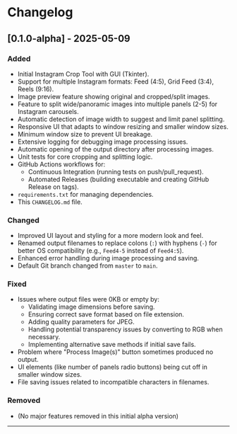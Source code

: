 # Changelog



## [0.1.0-alpha] - 2025-05-09

### Added
- Initial Instagram Crop Tool with GUI (Tkinter).
- Support for multiple Instagram formats: Feed (4:5), Grid Feed (3:4), Reels (9:16).
- Image preview feature showing original and cropped/split images.
- Feature to split wide/panoramic images into multiple panels (2-5) for Instagram carousels.
- Automatic detection of image width to suggest and limit panel splitting.
- Responsive UI that adapts to window resizing and smaller window sizes.
- Minimum window size to prevent UI breakage.
- Extensive logging for debugging image processing issues.
- Automatic opening of the output directory after processing images.
- Unit tests for core cropping and splitting logic.
- GitHub Actions workflows for:
  - Continuous Integration (running tests on push/pull_request).
  - Automated Releases (building executable and creating GitHub Release on tags).
- `requirements.txt` for managing dependencies.
- This `CHANGELOG.md` file.

### Changed
- Improved UI layout and styling for a more modern look and feel.
- Renamed output filenames to replace colons (`:`) with hyphens (`-`) for better OS compatibility (e.g., `Feed4-5` instead of `Feed4:5`).
- Enhanced error handling during image processing and saving.
- Default Git branch changed from `master` to `main`.

### Fixed
- Issues where output files were 0KB or empty by:
  - Validating image dimensions before saving.
  - Ensuring correct save format based on file extension.
  - Adding quality parameters for JPEG.
  - Handling potential transparency issues by converting to RGB when necessary.
  - Implementing alternative save methods if initial save fails.
- Problem where "Process Image(s)" button sometimes produced no output.
- UI elements (like number of panels radio buttons) being cut off in smaller window sizes.
- File saving issues related to incompatible characters in filenames.

### Removed
- (No major features removed in this initial alpha version)

---